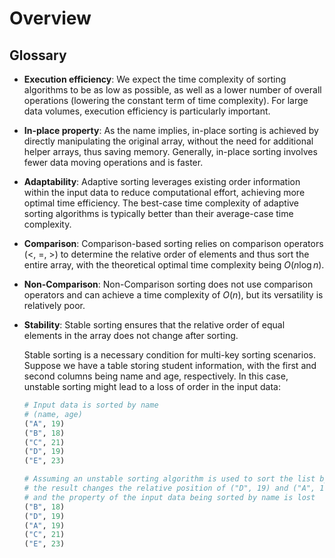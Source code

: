 # Overview

## Glossary

- **Execution efficiency**: We expect the time complexity of sorting algorithms to be as low as possible, as well as a lower number of overall operations (lowering the constant term of time complexity). For large data volumes, execution efficiency is particularly important.
- **In-place property**: As the name implies, in-place sorting is achieved by directly manipulating the original array, without the need for additional helper arrays, thus saving memory. Generally, in-place sorting involves fewer data moving operations and is faster.
- **Adaptability**: Adaptive sorting leverages existing order information within the input data to reduce computational effort, achieving more optimal time efficiency. The best-case time complexity of adaptive sorting algorithms is typically better than their average-case time complexity.
- **Comparison**: Comparison-based sorting relies on comparison operators (<, =, >) to determine the relative order of elements and thus sort the entire array, with the theoretical optimal time complexity being $O(n \log n)$.
- **Non-Comparison**: Non-Comparison sorting does not use comparison operators and can achieve a time complexity of $O(n)$, but its versatility is relatively poor.
- **Stability**: Stable sorting ensures that the relative order of equal elements in the array does not change after sorting.

  Stable sorting is a necessary condition for multi-key sorting scenarios. Suppose we have a table storing student information, with the first and second columns being name and age, respectively. In this case, unstable sorting might lead to a loss of order in the input data:

  ```python
  # Input data is sorted by name
  # (name, age)
  ("A", 19)
  ("B", 18)
  ("C", 21)
  ("D", 19)
  ("E", 23)

  # Assuming an unstable sorting algorithm is used to sort the list by age,
  # the result changes the relative position of ("D", 19) and ("A", 19),
  # and the property of the input data being sorted by name is lost
  ("B", 18)
  ("D", 19)
  ("A", 19)
  ("C", 21)
  ("E", 23)
  ```

